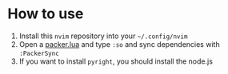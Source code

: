 # How to use
1. Install this `nvim` repository into your `~/.config/nvim`
2. Open a [packer.lua](./lua/huna/packer.lua) and type `:so` and sync dependencies with `:PackerSync`
3. If you want to install `pyright`, you should install the node.js


